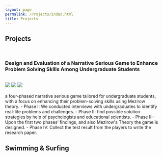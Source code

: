 ```yaml
---
layout: page
permalink: /Projects/index.html
title: Projects
---
```


## Projects
<br>

### Design and Evaluation of a Narrative Serious Game to Enhance Problem Solving Skills Among Undergraduate Students
<br>


<div class="third">
<img src="/images/prelection1.JPG">
<img src="/images/speech1.JPG">
<img src="/images/speech3.JPG">
</div>
<br>a four-phased narrative serious game tailored for undergraduate students, with a focus on enhancing their problem-solving skills using Mezirow theory.
- Phase I: We conducted interviews with undergraduates to identify real-life problems and challenges.
- Phase II: find possible solution strategies by help of psychologists and educational scientists.
- Phase III: Upon the first two phases’ findings, and also Mezirow's Theory the game is designed.
- Phase IV: Collect the test result from the players to write the research paper.



[a fantastic speech]:https://youtu.be/Dzx84KpGNoE
[best universities in my hometown]:https://www.fzu.edu.cn/



## Swimming & Surfing

